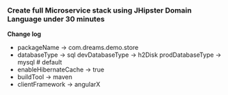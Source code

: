 ### Create full Microservice stack using JHipster Domain Language under 30 minutes

**Change log**

- packageName -> com.dreams.demo.store
- databaseType -> sql devDatabaseType -> h2Disk prodDatabaseType -> mysql # default
- enableHibernateCache -> true
- buildTool -> maven
- clientFramework -> angularX